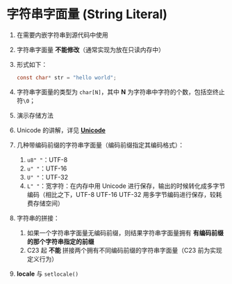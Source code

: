 # 字符串字面量 (String Literal)

1. 在需要内嵌字符串到源代码中使用

2. 字符串字面量 **不能修改**（通常实现为放在只读内存中）

3. 形式如下：

   ```c
   const char* str = "hello world";
   ```

4. 字符串字面量的类型为 `char[N]`，其中 **N** 为字符串中字符的个数，包括空终止符`\0`；
5. 演示存储方法
6. Unicode 的讲解，详见 **[Unicode](/教程/番外/2_Unicode.md)**
7. 几种带编码前缀的字符串字面量（编码前缀指定其编码格式）：

    1. `u8" "`：UTF-8
    2. `u" "`：UTF-16
    3. `U" "`：UTF-32
    4. `L" "`：宽字符：在内存中用 Unicode 进行保存，输出的时候转化成多字节编码（相比之下，UTF-8 UTF-16
       UTF-32 用多字节编码进行保存，较耗费存储空间）

8. 字符串的拼接：

    1. 如果一个字符串字面量无编码前缀，则结果字符串字面量拥有 **有编码前缀的那个字符串指定的前缀**
    2. C23 起 **不能** 拼接两个拥有不同编码前缀的字符串字面量（C23 前为实现定义行为）

9. **locale** 与 `setlocale()`

